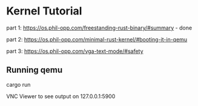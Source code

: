 # Kernel Tutorial

part 1: https://os.phil-opp.com/freestanding-rust-binary/#summary - done

part 2: https://os.phil-opp.com/minimal-rust-kernel/#booting-it-in-qemu

part 3: https://os.phil-opp.com/vga-text-mode/#safety

## Running qemu

cargo run

VNC Viewer to see output on 127.0.0.1:5900
